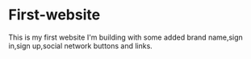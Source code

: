 # First-website
This is my first website I'm building with some added brand name,sign in,sign up,social network buttons and links.